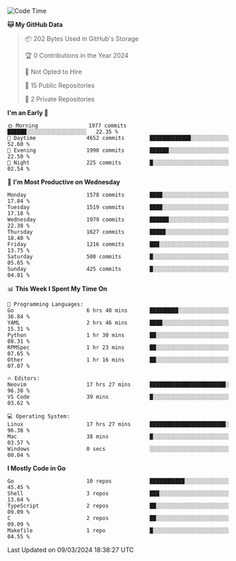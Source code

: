 <!--START_SECTION:waka-->
![Code Time](http://img.shields.io/badge/Code%20Time-407%20hrs%2012%20mins-blue)

**🐱 My GitHub Data** 

> 📦 202 Bytes Used in GitHub's Storage 
 > 
> 🏆 0 Contributions in the Year 2024
 > 
> 🚫 Not Opted to Hire
 > 
> 📜 15 Public Repositories 
 > 
> 🔑 2 Private Repositories 
 > 
**I'm an Early 🐤** 

```text
🌞 Morning                1977 commits        ██████░░░░░░░░░░░░░░░░░░░   22.35 % 
🌆 Daytime                4652 commits        █████████████░░░░░░░░░░░░   52.60 % 
🌃 Evening                1990 commits        ██████░░░░░░░░░░░░░░░░░░░   22.50 % 
🌙 Night                  225 commits         █░░░░░░░░░░░░░░░░░░░░░░░░   02.54 % 
```
📅 **I'm Most Productive on Wednesday** 

```text
Monday                   1578 commits        ████░░░░░░░░░░░░░░░░░░░░░   17.84 % 
Tuesday                  1519 commits        ████░░░░░░░░░░░░░░░░░░░░░   17.18 % 
Wednesday                1979 commits        ██████░░░░░░░░░░░░░░░░░░░   22.38 % 
Thursday                 1627 commits        █████░░░░░░░░░░░░░░░░░░░░   18.40 % 
Friday                   1216 commits        ███░░░░░░░░░░░░░░░░░░░░░░   13.75 % 
Saturday                 500 commits         █░░░░░░░░░░░░░░░░░░░░░░░░   05.65 % 
Sunday                   425 commits         █░░░░░░░░░░░░░░░░░░░░░░░░   04.81 % 
```


📊 **This Week I Spent My Time On** 

```text
💬 Programming Languages: 
Go                       6 hrs 40 mins       █████████░░░░░░░░░░░░░░░░   36.84 % 
YAML                     2 hrs 46 mins       ████░░░░░░░░░░░░░░░░░░░░░   15.31 % 
Python                   1 hr 30 mins        ██░░░░░░░░░░░░░░░░░░░░░░░   08.31 % 
RPMSpec                  1 hr 23 mins        ██░░░░░░░░░░░░░░░░░░░░░░░   07.65 % 
Other                    1 hr 16 mins        ██░░░░░░░░░░░░░░░░░░░░░░░   07.07 % 

🔥 Editors: 
Neovim                   17 hrs 27 mins      ████████████████████████░   96.38 % 
VS Code                  39 mins             █░░░░░░░░░░░░░░░░░░░░░░░░   03.62 % 

💻 Operating System: 
Linux                    17 hrs 27 mins      ████████████████████████░   96.38 % 
Mac                      38 mins             █░░░░░░░░░░░░░░░░░░░░░░░░   03.57 % 
Windows                  0 secs              ░░░░░░░░░░░░░░░░░░░░░░░░░   00.04 % 
```

**I Mostly Code in Go** 

```text
Go                       10 repos            ███████████░░░░░░░░░░░░░░   45.45 % 
Shell                    3 repos             ███░░░░░░░░░░░░░░░░░░░░░░   13.64 % 
TypeScript               2 repos             ██░░░░░░░░░░░░░░░░░░░░░░░   09.09 % 
C                        2 repos             ██░░░░░░░░░░░░░░░░░░░░░░░   09.09 % 
Makefile                 1 repo              █░░░░░░░░░░░░░░░░░░░░░░░░   04.55 % 
```




 Last Updated on 09/03/2024 18:38:27 UTC
<!--END_SECTION:waka-->
